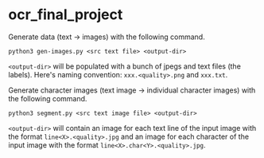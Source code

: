 # ocr_final_project

Generate data (text -> images) with the following command.
```
python3 gen-images.py <src text file> <output-dir>
```
`<output-dir>` will be populated with a bunch of jpegs and text files (the labels).
Here's naming convention: `xxx.<quality>.png` and `xxx.txt`.

Generate character images (text image -> individual character images) with the following command.
```
python3 segment.py <src text image file> <output-dir>
```
`<output-dir>` will contain an image for each text line of the input image with the format `line<X>.<quality>.jpg`
	and an image for each character of the input image with the format `line<X>.char<Y>.<quality>.jpg`.
